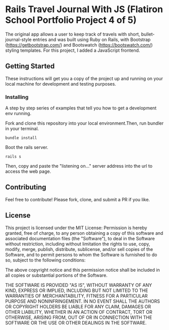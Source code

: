# Rails Travel Journal With JS (Flatiron School Portfolio Project 4 of 5)

The original app allows a user to keep track of travels with short, bullet-journal-style entries and was built using Ruby on Rails, with Bootstrap (https://getbootstrap.com/) and Bootswatch (https://bootswatch.com/) styling templates. For this project, I added a JavaScript frontend.

## Getting Started

These instructions will get you a copy of the project up and running on your local machine for development and testing purposes.

### Installing

A step by step series of examples that tell you how to get a development env running.

Fork and clone this repository into your local environment.Then, run bundler in your terminal.

```
bundle install
```

Boot the rails server.

```
rails s
```

Then, copy and paste the "listening on..." server address into the url to access the web page.

## Contributing

Feel free to contribute! Please fork, clone, and submit a PR if you like.

## License

This project is licensed under the MIT License:
Permission is hereby granted, free of charge, to any person obtaining a copy of this software and associated documentation files (the "Software"), to deal in the Software without restriction, including without limitation the rights to use, copy, modify, merge, publish, distribute, sublicense, and/or sell copies of the Software, and to permit persons to whom the Software is furnished to do so, subject to the following conditions:

The above copyright notice and this permission notice shall be included in all copies or substantial portions of the Software.

THE SOFTWARE IS PROVIDED "AS IS", WITHOUT WARRANTY OF ANY KIND, EXPRESS OR IMPLIED, INCLUDING BUT NOT LIMITED TO THE WARRANTIES OF MERCHANTABILITY, FITNESS FOR A PARTICULAR PURPOSE AND NONINFRINGEMENT. IN NO EVENT SHALL THE AUTHORS OR COPYRIGHT HOLDERS BE LIABLE FOR ANY CLAIM, DAMAGES OR OTHER LIABILITY, WHETHER IN AN ACTION OF CONTRACT, TORT OR OTHERWISE, ARISING FROM, OUT OF OR IN CONNECTION WITH THE SOFTWARE OR THE USE OR OTHER DEALINGS IN THE SOFTWARE.
